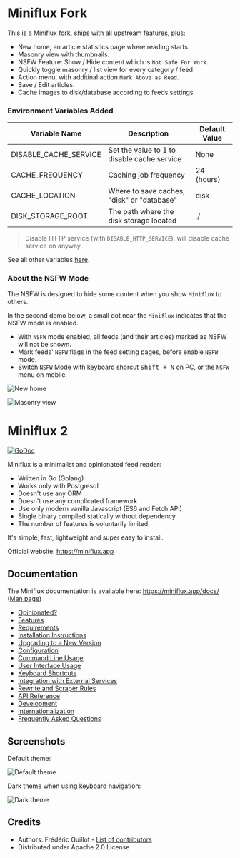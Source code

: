 # Miniflux Fork

This is a Miniflux fork, ships with all upstream features, plus:

- New home, an article statistics page where reading starts.
- Masonry view with thumbnails.
- NSFW Feature: Show / Hide content which is `Not Safe For Work`. 
- Quickly toggle masonry / list view for every category / feed.
- Action menu, with additinal action `Mark Above as Read`.
- Save / Edit articles.
- Cache images to disk/database according to feeds settings

### Environment Variables Added

| Variable Name         | Description                                 | Default Value |
| --------------------- | ------------------------------------------- | ------------- |
| DISABLE_CACHE_SERVICE | Set the value to 1 to disable cache service | None          |
| CACHE_FREQUENCY       | Caching job frequency                       | 24 (hours)    |
| CACHE_LOCATION        | Where to save caches, "disk" or "database"  | disk          |
| DISK_STORAGE_ROOT     | The path where the disk storage located     | ./            |

> Disable HTTP service (with `DISABLE_HTTP_SERVICE`), will disable cache service on anyway.

See all other variables [here](https://miniflux.app/docs/configuration.html).

### About the NSFW Mode

The NSFW is designed to hide some content when you show `Miniflux` to others. 

In the second demo below, a small dot near the `Miniflux` indicates that the NSFW mode is enabled.  

- With `NSFW` mode enabled, all feeds (and their articles) marked as NSFW will not be shown.
- Mark feeds' `NSFW` flags in the feed setting pages, before enable `NSFW` mode.
- Switch `NSFW` Mode with keyboard shorcut <kbd>Shift + N</kbd> on PC, or the `NSFW` menu on mobile.

![New home](https://user-images.githubusercontent.com/16953333/68272682-61460400-009f-11ea-9072-bd359ecfcb32.png)

![Masonry view](https://user-images.githubusercontent.com/16953333/68272214-e03a3d00-009d-11ea-9a83-5b7c4fa2c5b4.png)


Miniflux 2
==========
[![GoDoc](https://godoc.org/miniflux.app?status.svg)](https://godoc.org/miniflux.app)

Miniflux is a minimalist and opinionated feed reader:

- Written in Go (Golang)
- Works only with Postgresql
- Doesn't use any ORM
- Doesn't use any complicated framework
- Use only modern vanilla Javascript (ES6 and Fetch API)
- Single binary compiled statically without dependency
- The number of features is voluntarily limited

It's simple, fast, lightweight and super easy to install.

Official website: <https://miniflux.app>

Documentation
-------------

The Miniflux documentation is available here: <https://miniflux.app/docs/> ([Man page](https://miniflux.app/miniflux.1.html))

- [Opinionated?](https://miniflux.app/opinionated.html)
- [Features](https://miniflux.app/features.html)
- [Requirements](https://miniflux.app/docs/requirements.html)
- [Installation Instructions](https://miniflux.app/docs/installation.html)
- [Upgrading to a New Version](https://miniflux.app/docs/upgrade.html)
- [Configuration](https://miniflux.app/docs/configuration.html)
- [Command Line Usage](https://miniflux.app/docs/cli.html)
- [User Interface Usage](https://miniflux.app/docs/ui.html)
- [Keyboard Shortcuts](https://miniflux.app/docs/keyboard_shortcuts.html)
- [Integration with External Services](https://miniflux.app/docs/services.html)
- [Rewrite and Scraper Rules](https://miniflux.app/docs/rules.html)
- [API Reference](https://miniflux.app/docs/api.html)
- [Development](https://miniflux.app/docs/development.html)
- [Internationalization](https://miniflux.app/docs/i18n.html)
- [Frequently Asked Questions](https://miniflux.app/faq.html)

Screenshots
-----------

Default theme:

![Default theme](https://miniflux.app/images/overview.png)

Dark theme when using keyboard navigation:

![Dark theme](https://miniflux.app/images/item-selection-black-theme.png)

Credits
-------

- Authors: Frédéric Guillot - [List of contributors](https://github.com/miniflux/miniflux/graphs/contributors)
- Distributed under Apache 2.0 License
